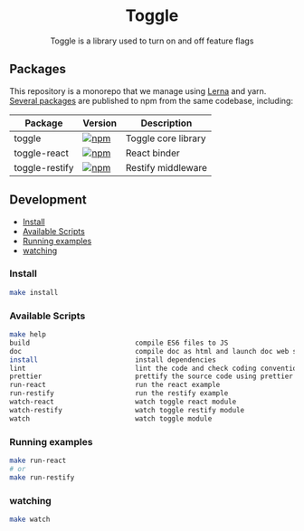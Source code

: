 <h1 align="center">
  Toggle
</h1>

<p align="center">
Toggle is a library used to turn on and off feature flags
</p>

## Packages
This repository is a monorepo that we manage using [Lerna](https://github.com/lerna/lerna) and yarn. [Several packages](/packages) are published to npm from the same codebase, including:

| Package         | Version     | Description    |
| --------------- | ----------- | -------------- |
| toggle          | [![npm](https://img.shields.io/npm/v/@mathdoy/toggle.svg?style=flat-square)](https://www.npmjs.com/package/@mathdoy/toggle)       | Toggle core library |
| toggle-react    | [![npm](https://img.shields.io/npm/v/@mathdoy/toggle-react.svg?style=flat-square)](https://www.npmjs.com/package/@mathdoy/toggle-react)       | React binder |
| toggle-restify | [![npm](https://img.shields.io/npm/v/@mathdoy/toggle-restify.svg?style=flat-square)](https://www.npmjs.com/package/@mathdoy/toggle-restify)        | Restify middleware |



## Development

- [Install](#install)
- [Available Scripts](#available-scripts)
- [Running examples](#runninf-examples)
- [watching](#watching)


### Install

```bash
make install
```

### Available Scripts
```bash
make help
build                          compile ES6 files to JS
doc                            compile doc as html and launch doc web server
install                        install dependencies
lint                           lint the code and check coding conventions
prettier                       prettify the source code using prettier
run-react                      run the react example
run-restify                    run the restify example
watch-react                    watch toggle react module
watch-restify                  watch toggle restify module
watch                          watch toggle module
```

### Running examples

```bash
make run-react
# or
make run-restify
```

### watching
```bash
make watch
```

